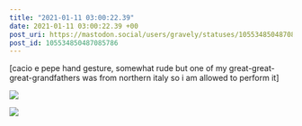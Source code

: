 ```yaml
---
title: "2021-01-11 03:00:22.39"
date: 2021-01-11 03:00:22.39 +00
post_uri: https://mastodon.social/users/gravely/statuses/105534850487085786
post_id: 105534850487085786
---
```

[cacio e pepe hand gesture, somewhat rude but one of my great-great-great-grandfathers was from northern italy so i am allowed to perform it]


![](/images/105534850313574561.jpg)

![](/images/105534850432456540.jpg)

